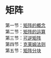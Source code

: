# 矩阵
第一节：[矩阵的概念](矩阵_矩阵的概念.md)\
第二节：[矩阵的运算](矩阵_矩阵的运算.md)\
第三节：[可逆矩阵](矩阵_可逆矩阵.md)\
第四节：[克莱姆法则](矩阵_克莱姆法则.md)\
第五节：[矩阵分块](矩阵_矩阵分块.md)